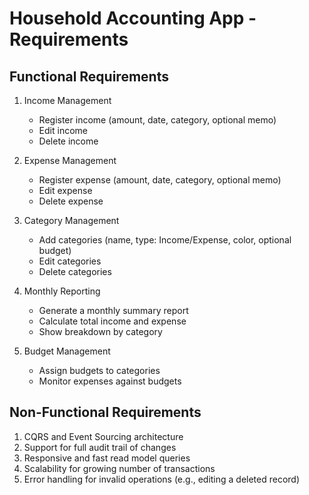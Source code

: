 # Household Accounting App - Requirements

## Functional Requirements

1. Income Management

   - Register income (amount, date, category, optional memo)
   - Edit income
   - Delete income

2. Expense Management

   - Register expense (amount, date, category, optional memo)
   - Edit expense
   - Delete expense

3. Category Management

   - Add categories (name, type: Income/Expense, color, optional budget)
   - Edit categories
   - Delete categories

4. Monthly Reporting

   - Generate a monthly summary report
   - Calculate total income and expense
   - Show breakdown by category

5. Budget Management

   - Assign budgets to categories
   - Monitor expenses against budgets

## Non-Functional Requirements

1. CQRS and Event Sourcing architecture
2. Support for full audit trail of changes
3. Responsive and fast read model queries
4. Scalability for growing number of transactions
5. Error handling for invalid operations (e.g., editing a deleted record)
